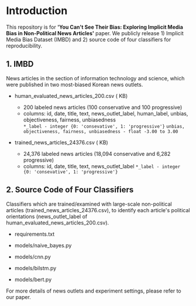 # Introduction

This repository is for **'You Can't See Their Bias: Exploring Implicit Media Bias in Non-Political News Articles'** paper. We publicly release 1) Implicit Media Bias Dataset (IMBD) and 2) source code of four classifiers for reproducibility.


## 1. IMBD
News articles in the section of information technology and science, which were published in two most-biased Korean news outlets.

- human_evaluated_news_articles_200.csv ( KB)
  - 200 labeled news articles (100 conservative and 100 progressive)
  - columns: id, date, title, text, news_outlet_label, human_label, unbias, objectiveness, fairness, unbiasedness\
      `*_label - integer {0: 'consevative', 1: 'progressive'}`
      `unbias, objectiveness, fairness, unbiasedness - float -3.00 to 3.00`

- trained_news_articles_24376.csv ( KB)
  - 24,376 labeled news articles (18,094 conservative and 6,282 progressive)
  - columns: id, date, title, text, news_outlet_label
      `*_label - integer {0: 'consevative', 1: 'progressive'}`


## 2. Source Code of Four Classifiers
Classifiers which are trained/examined with large-scale non-political articles (trained_news_articles_24376.csv), to identify each article's political orientations (news_outlet_label of human_evaluated_news_articles_200.csv).

- requirements.txt

- models/naive_bayes.py

- models/cnn.py

- models/bilstm.py

- models/bert.py


For more details of news outlets and experiment settings, please refer to our paper.
